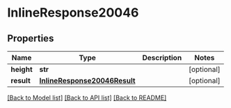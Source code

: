 # InlineResponse20046

## Properties
Name | Type | Description | Notes
------------ | ------------- | ------------- | -------------
**height** | **str** |  | [optional] 
**result** | [**InlineResponse20046Result**](InlineResponse20046Result.md) |  | [optional] 

[[Back to Model list]](../README.md#documentation-for-models) [[Back to API list]](../README.md#documentation-for-api-endpoints) [[Back to README]](../README.md)


